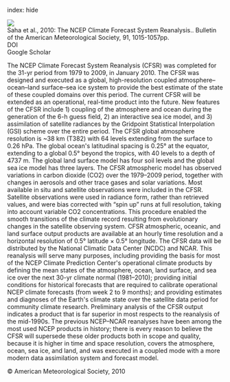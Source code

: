 index: hide

<div class="Citation">
    <div class="Citation-thumb CitationThumb-linked"  data-href="https://doi.org/10.1175/2010bams3001.1">
      <img src="https://static.claimspace.cloud/climate-study-static/refs/thumbs/11/Saha_et_al_2010-thumb.png" />
    </div>

  <div class="Citation-body">
    <div class="Citation-text">Saha et al., 2010: The NCEP Climate Forecast System Reanalysis.. <span class="Article-journal">Bulletin of the American Meteorological Society, </span><span class="Article-volume">91, </span>1015-1057pp.</div>
    <div class="Citation-links">
      <div class="CitationLink" data-href="https://doi.org/10.1175/2010bams3001.1">
        <div class="CitationLink-icon CitationLink-Doi"></div>
        <div class="CitationLink-text">DOI</div>
      </div>
      <div class="CitationLink" data-href="https://scholar.google.com/scholar?q=10.1175/2010bams3001.1">
        <div class="CitationLink-icon CitationLink-Scholar"></div>
        <div class="CitationLink-text">Google Scholar</div>
      </div>
    </div>
  </div>
</div>

The NCEP Climate Forecast System Reanalysis (CFSR) was completed for the 31-yr period from 1979 to 2009, in January 2010. The CFSR was designed and executed as a global, high-resolution coupled atmosphere–ocean–land surface–sea ice system to provide the best estimate of the state of these coupled domains over this period. The current CFSR will be extended as an operational, real-time product into the future. New features of the CFSR include 1) coupling of the atmosphere and ocean during the generation of the 6-h guess field, 2) an interactive sea ice model, and 3) assimilation of satellite radiances by the Gridpoint Statistical Interpolation (GSI) scheme over the entire period. The CFSR global atmosphere resolution is ~38 km (T382) with 64 levels extending from the surface to 0.26 hPa. The global ocean's latitudinal spacing is 0.25° at the equator, extending to a global 0.5° beyond the tropics, with 40 levels to a depth of 4737 m. The global land surface model has four soil levels and the global sea ice model has three layers. The CFSR atmospheric model has observed variations in carbon dioxide (CO2) over the 1979–2009 period, together with changes in aerosols and other trace gases and solar variations. Most available in situ and satellite observations were included in the CFSR. Satellite observations were used in radiance form, rather than retrieved values, and were bias corrected with “spin up” runs at full resolution, taking into account variable CO2 concentrations. This procedure enabled the smooth transitions of the climate record resulting from evolutionary changes in the satellite observing system. CFSR atmospheric, oceanic, and land surface output products are available at an hourly time resolution and a horizontal resolution of 0.5° latitude × 0.5° longitude. The CFSR data will be distributed by the National Climatic Data Center (NCDC) and NCAR. This reanalysis will serve many purposes, including providing the basis for most of the NCEP Climate Prediction Center's operational climate products by defining the mean states of the atmosphere, ocean, land surface, and sea ice over the next 30-yr climate normal (1981–2010); providing initial conditions for historical forecasts that are required to calibrate operational NCEP climate forecasts (from week 2 to 9 months); and providing estimates and diagnoses of the Earth's climate state over the satellite data period for community climate research. Preliminary analysis of the CFSR output indicates a product that is far superior in most respects to the reanalysis of the mid-1990s. The previous NCEP–NCAR reanalyses have been among the most used NCEP products in history; there is every reason to believe the CFSR will supersede these older products both in scope and quality, because it is higher in time and space resolution, covers the atmosphere, ocean, sea ice, and land, and was executed in a coupled mode with a more modern data assimilation system and forecast model.

<div class="Citation-copy">
&copy; American Meteorological Society, 2010
</div>